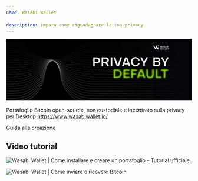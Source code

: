 ```yaml
---
name: Wasabi Wallet

description: impara come riguadagnare la tua privacy
---
```


![wasabi](assets/cover.webp)

Portafoglio Bitcoin open-source, non custodiale e incentrato sulla privacy per Desktop
https://www.wasabiwallet.io/

Guida alla creazione

## Video tutorial

![Wasabi Wallet | Come installare e creare un portafoglio - Tutorial ufficiale](https://youtu.be/QHIpEYYqddE)

![Wasabi Wallet | Come inviare e ricevere Bitcoin](https://youtu.be/UbOAbXjzBJg)
